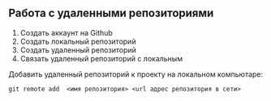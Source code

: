 ## **Работа с удаленными репозиториями**

1. Создать аккаунт на Github
2. Создать локальный репозиторий
3. Создать удаленный репозиторий
4. Связать удаленный репозиторий с локальным
   
Добавить удаленный репозиторий к проекту на локальном компьютаре:
```
git remote add  <имя репозитория> <url адрес репозитория в сети>
```
